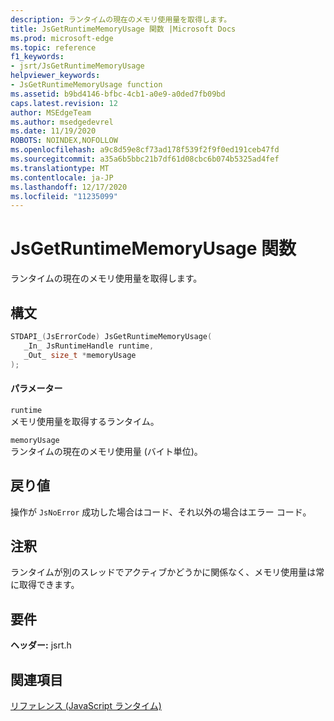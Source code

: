 ```yaml
---
description: ランタイムの現在のメモリ使用量を取得します。
title: JsGetRuntimeMemoryUsage 関数 |Microsoft Docs
ms.prod: microsoft-edge
ms.topic: reference
f1_keywords:
- jsrt/JsGetRuntimeMemoryUsage
helpviewer_keywords:
- JsGetRuntimeMemoryUsage function
ms.assetid: b9bd4146-bfbc-4cb1-a0e9-a0ded7fb09bd
caps.latest.revision: 12
author: MSEdgeTeam
ms.author: msedgedevrel
ms.date: 11/19/2020
ROBOTS: NOINDEX,NOFOLLOW
ms.openlocfilehash: a9c8d59e8cf73ad178f539f2f9f0ed191ceb47fd
ms.sourcegitcommit: a35a6b5bbc21b7df61d08cbc6b074b5325ad4fef
ms.translationtype: MT
ms.contentlocale: ja-JP
ms.lasthandoff: 12/17/2020
ms.locfileid: "11235099"
---
```

# JsGetRuntimeMemoryUsage 関数

ランタイムの現在のメモリ使用量を取得します。  
  
## 構文  
  
```cpp  
STDAPI_(JsErrorCode) JsGetRuntimeMemoryUsage(  
   _In_ JsRuntimeHandle runtime,  
   _Out_ size_t *memoryUsage  
);  
```  
  
#### パラメーター  
 `runtime`  
 メモリ使用量を取得するランタイム。  
  
 `memoryUsage`  
 ランタイムの現在のメモリ使用量 (バイト単位)。  
  
## 戻り値  
 操作が `JsNoError` 成功した場合はコード、それ以外の場合はエラー コード。  
  
## 注釈  
 ランタイムが別のスレッドでアクティブかどうかに関係なく、メモリ使用量は常に取得できます。  
  
## 要件  
 **ヘッダー:** jsrt.h  
  
## 関連項目  
 [リファレンス (JavaScript ランタイム)](../chakra-hosting/reference-javascript-runtime.md)
